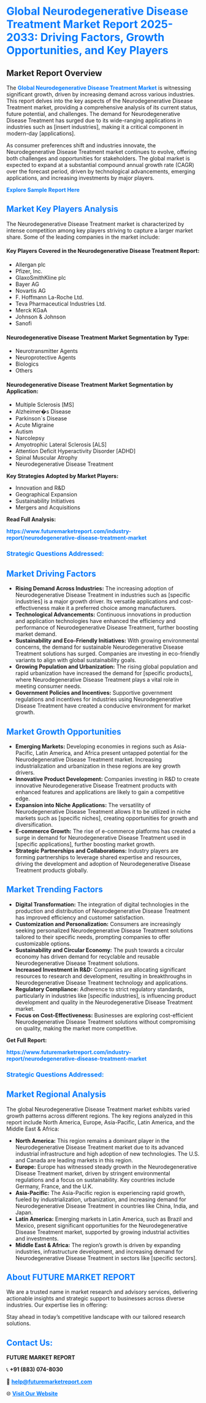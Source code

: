 <h1 style="color: #007BFF;">Global Neurodegenerative Disease Treatment Market Report 2025-2033: Driving Factors, Growth Opportunities, and Key Players</h1>

<section id="overview">
<h2>Market Report Overview</h2>
<p>The <a href="https://www.futuremarketreport.com/industry-report/neurodegenerative-disease-treatment-market" style="color: #007BFF; text-decoration: none;"><strong>Global Neurodegenerative Disease Treatment Market</strong></a> is witnessing significant growth, driven by increasing demand across various industries. This report delves into the key aspects of the Neurodegenerative Disease Treatment market, providing a comprehensive analysis of its current status, future potential, and challenges. The demand for Neurodegenerative Disease Treatment has surged due to its wide-ranging applications in industries such as [insert industries], making it a critical component in modern-day [applications].</p>
<p>As consumer preferences shift and industries innovate, the Neurodegenerative Disease Treatment market continues to evolve, offering both challenges and opportunities for stakeholders. The global market is expected to expand at a substantial compound annual growth rate (CAGR) over the forecast period, driven by technological advancements, emerging applications, and increasing investments by major players.</p>
</section>

<section id="overview">
<p><a href="https://www.futuremarketreport.com/request-sample/reportId=123065" style="color: #007BFF; text-decoration: none;"><strong>Explore Sample Report Here</strong></a></p>
</section>

<section id="key-players">
<h2 style="color: #007BFF;">Market Key Players Analysis</h2>
<p>The Neurodegenerative Disease Treatment market is characterized by intense competition among key players striving to capture a larger market share. Some of the leading companies in the market include:</p>
<h4>Key Players Covered in the Neurodegenerative Disease Treatment Report:</h4>
<ul><li>Allergan plc</li><li>Pfizer, Inc.</li><li>GlaxoSmithKline plc</li><li>Bayer AG</li><li>Novartis AG</li><li>F. Hoffmann La-Roche Ltd.</li><li>Teva Pharmaceutical Industries Ltd.</li><li>Merck KGaA</li><li>Johnson &amp; Johnson</li><li>Sanofi</li></ul>
<h4>Neurodegenerative Disease Treatment Market Segmentation by Type:</h4>
<ul><li>Neurotransmitter Agents</li><li>Neuroprotective Agents</li><li>Biologics</li><li>Others</li></ul>

<h4>Neurodegenerative Disease Treatment Market Segmentation by Application:</h4>
<ul><li>Multiple Sclerosis [MS]</li><li>Alzheimer�s Disease</li><li>Parkinson`s Disease</li><li>Acute Migraine</li><li>Autism</li><li>Narcolepsy</li><li>Amyotrophic Lateral Sclerosis [ALS]</li><li>Attention Deficit Hyperactivity Disorder [ADHD]</li><li>Spinal Muscular Atrophy</li><li>Neurodegenerative Disease Treatment</li></ul>
<p><strong>Key Strategies Adopted by Market Players:</strong></p>
<ul>
<li>Innovation and R&D</li>
<li>Geographical Expansion</li>
<li>Sustainability Initiatives</li>
<li>Mergers and Acquisitions</li>
</ul>
</section>

<section>
<p><strong>Read Full Analysis: </strong></p><a href="https://www.futuremarketreport.com/industry-report/neurodegenerative-disease-treatment-market" style="color: #007BFF; text-decoration: none;"><strong>https://www.futuremarketreport.com/industry-report/neurodegenerative-disease-treatment-market</strong></a>
<h3 style="color: #007BFF;">Strategic Questions Addressed:</h3>
</section>

<section id="driving-factors">
<h2 style="color: #007BFF;">Market Driving Factors</h2>
<ul>
<li><strong>Rising Demand Across Industries:</strong> The increasing adoption of Neurodegenerative Disease Treatment in industries such as [specific industries] is a major growth driver. Its versatile applications and cost-effectiveness make it a preferred choice among manufacturers.</li>
<li><strong>Technological Advancements:</strong> Continuous innovations in production and application technologies have enhanced the efficiency and performance of Neurodegenerative Disease Treatment, further boosting market demand.</li>
<li><strong>Sustainability and Eco-Friendly Initiatives:</strong> With growing environmental concerns, the demand for sustainable Neurodegenerative Disease Treatment solutions has surged. Companies are investing in eco-friendly variants to align with global sustainability goals.</li>
<li><strong>Growing Population and Urbanization:</strong> The rising global population and rapid urbanization have increased the demand for [specific products], where Neurodegenerative Disease Treatment plays a vital role in meeting consumer needs.</li>
<li><strong>Government Policies and Incentives:</strong> Supportive government regulations and incentives for industries using Neurodegenerative Disease Treatment have created a conducive environment for market growth.</li>
</ul>
</section>

<section id="growth-opportunities">
<h2 style="color: #007BFF;">Market Growth Opportunities</h2>
<ul>
<li><strong>Emerging Markets:</strong> Developing economies in regions such as Asia-Pacific, Latin America, and Africa present untapped potential for the Neurodegenerative Disease Treatment market. Increasing industrialization and urbanization in these regions are key growth drivers.</li>
<li><strong>Innovative Product Development:</strong> Companies investing in R&D to create innovative Neurodegenerative Disease Treatment products with enhanced features and applications are likely to gain a competitive edge.</li>
<li><strong>Expansion into Niche Applications:</strong> The versatility of Neurodegenerative Disease Treatment allows it to be utilized in niche markets such as [specific niches], creating opportunities for growth and diversification.</li>
<li><strong>E-commerce Growth:</strong> The rise of e-commerce platforms has created a surge in demand for Neurodegenerative Disease Treatment used in [specific applications], further boosting market growth.</li>
<li><strong>Strategic Partnerships and Collaborations:</strong> Industry players are forming partnerships to leverage shared expertise and resources, driving the development and adoption of Neurodegenerative Disease Treatment products globally.</li>
</ul>
</section>

<section id="trending-factors">
<h2 style="color: #007BFF;">Market Trending Factors</h2>
<ul>
<li><strong>Digital Transformation:</strong> The integration of digital technologies in the production and distribution of Neurodegenerative Disease Treatment has improved efficiency and customer satisfaction.</li>
<li><strong>Customization and Personalization:</strong> Consumers are increasingly seeking personalized Neurodegenerative Disease Treatment solutions tailored to their specific needs, prompting companies to offer customizable options.</li>
<li><strong>Sustainability and Circular Economy:</strong> The push towards a circular economy has driven demand for recyclable and reusable Neurodegenerative Disease Treatment solutions.</li>
<li><strong>Increased Investment in R&D:</strong> Companies are allocating significant resources to research and development, resulting in breakthroughs in Neurodegenerative Disease Treatment technology and applications.</li>
<li><strong>Regulatory Compliance:</strong> Adherence to strict regulatory standards, particularly in industries like [specific industries], is influencing product development and quality in the Neurodegenerative Disease Treatment market.</li>
<li><strong>Focus on Cost-Effectiveness:</strong> Businesses are exploring cost-efficient Neurodegenerative Disease Treatment solutions without compromising on quality, making the market more competitive.</li>
</ul>
</section>

<section>
<p><strong>Get Full Report: </strong></p><a href="https://www.futuremarketreport.com/industry-report/neurodegenerative-disease-treatment-market" style="color: #007BFF; text-decoration: none;"><strong>https://www.futuremarketreport.com/industry-report/neurodegenerative-disease-treatment-market</strong></a>
<h3 style="color: #007BFF;">Strategic Questions Addressed:</h3>
</section>


<section id="regional-analysis">
<h2 style="color: #007BFF;">Market Regional Analysis</h2>
<p>The global Neurodegenerative Disease Treatment market exhibits varied growth patterns across different regions. The key regions analyzed in this report include North America, Europe, Asia-Pacific, Latin America, and the Middle East & Africa:</p>
<ul>
<li><strong>North America:</strong> This region remains a dominant player in the Neurodegenerative Disease Treatment market due to its advanced industrial infrastructure and high adoption of new technologies. The U.S. and Canada are leading markets in this region.</li>
<li><strong>Europe:</strong> Europe has witnessed steady growth in the Neurodegenerative Disease Treatment market, driven by stringent environmental regulations and a focus on sustainability. Key countries include Germany, France, and the U.K.</li>
<li><strong>Asia-Pacific:</strong> The Asia-Pacific region is experiencing rapid growth, fueled by industrialization, urbanization, and increasing demand for Neurodegenerative Disease Treatment in countries like China, India, and Japan.</li>
<li><strong>Latin America:</strong> Emerging markets in Latin America, such as Brazil and Mexico, present significant opportunities for the Neurodegenerative Disease Treatment market, supported by growing industrial activities and investments.</li>
<li><strong>Middle East & Africa:</strong> The region’s growth is driven by expanding industries, infrastructure development, and increasing demand for Neurodegenerative Disease Treatment in sectors like [specific sectors].</li>
</ul>
</section>

<footer>
<h2 style="color: #007BFF;">About FUTURE MARKET REPORT</h2>
<p>We are a trusted name in market research and advisory services, delivering actionable insights and strategic support to businesses across diverse industries. Our expertise lies in offering:</p>

<p>Stay ahead in today’s competitive landscape with our tailored research solutions.</p>

<h2 style="color: #007BFF;">Contact Us:</h2>
<p><strong>FUTURE MARKET REPORT</strong></p>
<p>📞 <strong>+91 (883) 074-8030</strong></p>
<p>📧 <strong><a href="mailto:help@futuremarketreport.com" style="color: #007BFF;">help@futuremarketreport.com</a></strong></p>
<p>🌐 <strong><a href="https://www.futuremarketreport.com/" style="color: #007BFF;">Visit Our Website</a></strong></p>
</footer>
